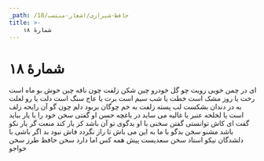 ```yaml
---
_path: /حافظ-شیرازی/اشعار-منتسب/18
title: >-
    شمارهٔ ۱۸
---
```

# شمارهٔ ۱۸

ای در چمن خوبی رویت چو گل خودرو
چین شکن زلفت چون نافه چین خوش بو
ماه است رخت یا روز مشک است خطت یا شب
سیم است برت یا عاج سنگ است دلت یا رو
لعلت به در دندان بشکست لب پسته
زلفت به خم چوگان بربود دلم چون گو
آن رایحه زلف است یا لخلخه عنبر
یا غالیه می ساید در باغچه حسن او
گفتی سخن خود را با یار بباید گفت
ای کاش توانستی گفتن سخنی با او
بدگوی تو آن باشد کز یار کند منعت
گر یار نکو باشد مشنو سخن بدگو
با ما به این می باش تا راز نگردد فاش
نبود بد اگر باشی با دلشدگان نیکو
استاد سخن سعدیست پیش همه کس اما
دارد سخن حافظ طرز سخن خواجو
